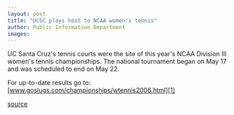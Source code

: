 ```yaml
---
layout: post
title: "UCSC plays host to NCAA women's tennis"
author: Public Information Department
images:
---
```


UC Santa Cruz's tennis courts were the site of this year's NCAA Division III women's tennis championships. The national tournament began on May 17 and was scheduled to end on May 22.

For up-to-date results go to: [www.goslugs.com/championships/wtennis2006.html][1]  
  

[1]: http://www.goslugs.com/championships/wtennis2006.html

[source](http://www1.ucsc.edu/currents/05-06/05-22/brief-tennis.asp "Permalink to brief-tennis")
